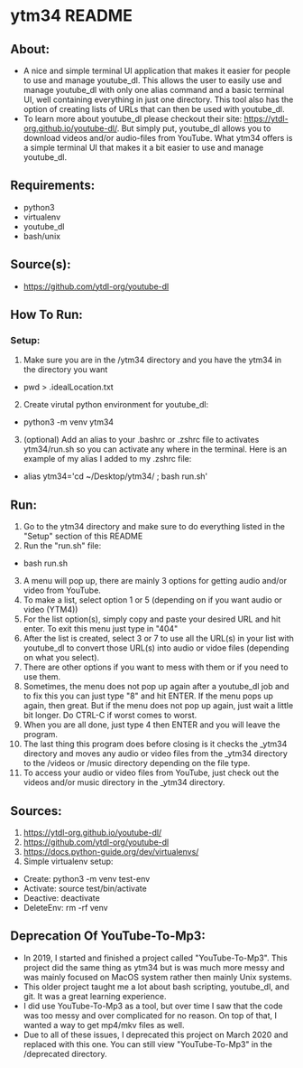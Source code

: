 # ytm34 README

## About:
- A nice and simple terminal UI application that makes it easier for people to use and manage youtube_dl. This allows the user to easily use and manage youtube_dl with only one alias command and a basic terminal UI, well containing everything in just one directory. This tool also has the option of creating lists of URLs that can then be used with youtube_dl.
- To learn more about youtube_dl please checkout their site: https://ytdl-org.github.io/youtube-dl/. But simply put, youtube_dl allows you to download videos and/or audio-files from YouTube. What ytm34 offers is a simple terminal UI that makes it a bit easier to use and manage youtube_dl.

## Requirements:
- python3
- virtualenv
- youtube_dl
- bash/unix

## Source(s):
- https://github.com/ytdl-org/youtube-dl

## How To Run:
### Setup:
1) Make sure you are in the /ytm34 directory and you have the ytm34 in the directory you want
- pwd > .idealLocation.txt
2) Create virutal python environment for youtube_dl:
- python3 -m venv ytm34
3) (optional) Add an alias to your .bashrc or .zshrc file to activates ytm34/run.sh so you can activate any where in the terminal. Here is an example of my alias I added to my .zshrc file:
- alias ytm34='cd ~/Desktop/ytm34/ ; bash run.sh'

## Run:
1) Go to the ytm34 directory and make sure to do everything listed in the "Setup" section of this README
2) Run the "run.sh" file:
- bash run.sh
3) A menu will pop up, there are mainly 3 options for getting audio and/or video from YouTube.
4) To make a list, select option 1 or 5 (depending on if you want audio or video (YTM4))
5) For the list option(s), simply copy and paste your desired URL and hit enter. To exit this menu just type in "404"
6) After the list is created, select 3 or 7 to use all the URL(s) in your list with youtube_dl to convert those URL(s) into audio or vidoe files (depending on what you select).
7) There are other options if you want to mess with them or if you need to use them.
8) Sometimes, the menu does not pop up again after a youtube_dl job and to fix this you can just type "8" and hit ENTER. If the menu pops up again, then great. But if the menu does not pop up again, just wait a little bit longer. Do CTRL-C if worst comes to worst.
9) When you are all done, just type 4 then ENTER and you will leave the program.
10) The last thing this program does before closing is it checks the _ytm34 directory and moves any audio or video files from the _ytm34 directory to the /videos or /music directory depending on the file type.
11) To access your audio or video files from YouTube, just check out the videos and/or music directory in the _ytm34 directory.

## Sources:
1) https://ytdl-org.github.io/youtube-dl/
2) https://github.com/ytdl-org/youtube-dl
3) https://docs.python-guide.org/dev/virtualenvs/
4) Simple virtualenv setup:
- Create:    python3 -m venv test-env
- Activate:  source test/bin/activate
- Deactive:  deactivate
- DeleteEnv: rm -rf venv



## Deprecation Of YouTube-To-Mp3:
- In 2019, I started and finished a project called "YouTube-To-Mp3". This project did the same thing as ytm34 but is was much more messy and was mainly focused on MacOS system rather then mainly Unix systems.
- This older project taught me a lot about bash scripting, youtube_dl, and git. It was a great learning experience.
- I did use YouTube-To-Mp3 as a tool, but over time I saw that the code was too messy and over complicated for no reason. On top of that, I wanted a way to get mp4/mkv files as well.
- Due to all of these issues, I deprecated this project on March 2020 and replaced with this one. You can still view "YouTube-To-Mp3" in the /deprecated directory.
